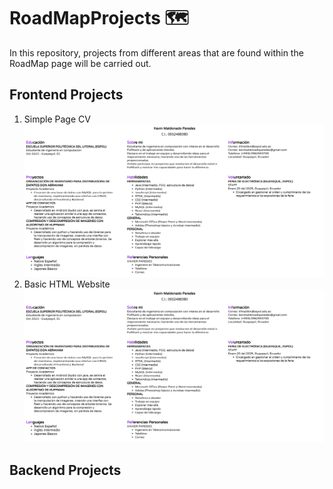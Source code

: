 # RoadMapProjects 🗺️

In this repository, projects from different areas that are found within the RoadMap page will be carried out.

## Frontend Projects
1. Simple Page CV
[![CV KevinMaldonadoParedes](images/frontend/CV_page.png)](https://github.com/SirProg/RoadMapProjects)
2. Basic HTML Website
![Website](images/frontend/CV_page.png)
## Backend Projects

